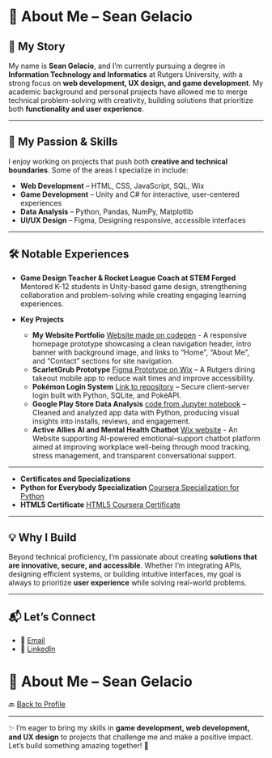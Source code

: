 # 👋 About Me – Sean Gelacio  

## 📖 My Story  
My name is **Sean Gelacio**, and I’m currently pursuing a degree in **Information Technology and Informatics** at Rutgers University, with a strong focus on **web development, UX design, and game development**. My academic background and personal projects have allowed me to merge technical problem-solving with creativity, building solutions that prioritize both **functionality and user experience**.  

---

## 🎯 My Passion & Skills  
I enjoy working on projects that push both **creative and technical boundaries**. Some of the areas I specialize in include:  
- **Web Development** – HTML, CSS, JavaScript, SQL, Wix
- **Game Development** – Unity and C# for interactive, user-centered experiences  
- **Data Analysis** – Python, Pandas, NumPy, Matplotlib  
- **UI/UX Design** – Figma, Designing responsive, accessible interfaces  

---

## 🛠️ Notable Experiences  
- **Game Design Teacher & Rocket League Coach at STEM Forged**  
  Mentored K-12 students in Unity-based game design, strengthening collaboration and problem-solving while creating engaging learning experiences.  

- **Key Projects**
  - **My Website Portfolio** [Website made on codepen](https://codepen.io/SEAN-GELACIO/pen/GggPNQK) - A responsive homepage prototype showcasing a clean navigation header, intro banner with background image, and links to “Home”, “About Me”, and “Contact” sections for site navigation.
  - **ScarletGrub Prototype** [Figma Prototype on Wix](https://asg22074.wixsite.com/scarletgrub/prototype) – A Rutgers dining takeout mobile app to reduce wait times and improve accessibility.  
  - **Pokémon Login System** [Link to repository](https://github.com/dodofrog/Pokemon-Login-System) – Secure client-server login built with Python, SQLite, and PokéAPI.  
  - **Google Play Store Data Analysis** [code from Jupyter notebook](./google_apps.ipynb) – Cleaned and analyzed app data with Python, producing visual insights into installs, reviews, and engagement.
  - **Active Allies AI and Mental Health Chatbot** [Wix website](https://kvd293.wixsite.com/activeallies) - An Website supporting AI-powered emotional-support chatbot platform aimed at improving workplace well-being through mood tracking, stress management, and transparent conversational support. 

---

- **Certificates and Specializations**
 - **Python for Everybody Specialization** [Coursera Specialization for Python](./Python_Cousera.pdf)
 - **HTML5 Certificate** [HTML5 Coursera Certificate](./HTML_Coursera.pdf)

---

## 💡 Why I Build  
Beyond technical proficiency, I’m passionate about creating **solutions that are innovative, secure, and accessible**. Whether I’m integrating APIs, designing efficient systems, or building intuitive interfaces, my goal is always to prioritize **user experience** while solving real-world problems.  

---

## 📬 Let’s Connect  
- 📧 [Email](mailto:seanbarry0820@gmail.com)  
- 💼 [LinkedIn](https://www.linkedin.com/in/sean-gelacio-219186218/)


# 👋 About Me – Sean Gelacio  

🔙 [Back to Profile](./README.md)  


---

✨ I’m eager to bring my skills in **game development, web development, and UX design** to projects that challenge me and make a positive impact. Let’s build something amazing together! 🚀
